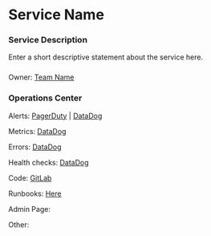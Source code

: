 # Service Name

### Service Description
<summary>
Enter a short descriptive statement about the service here.
</summary>

###
Owner: [Team Name]()


### Operations Center

Alerts: <a href="https://www.pagerduty.com/">PagerDuty</a> | <a href="https://app.datadoghq.com/monitors/manage">DataDog</a>

Metrics: [DataDog]()

Errors: [DataDog]()

Health checks: [DataDog]()

Code: [GitLab]()

Runbooks: [Here]()

Admin Page: 

Other: 


